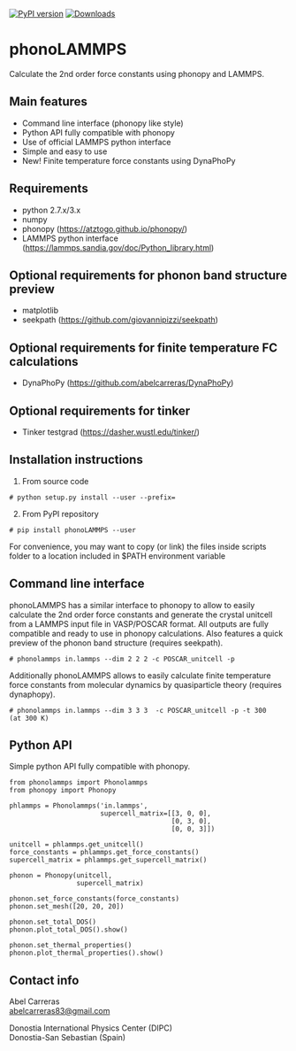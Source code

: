 [![PyPI version](https://badge.fury.io/py/phonoLAMMPS.svg)](https://badge.fury.io/py/phonoLAMMPS)
[![Downloads](http://pepy.tech/badge/phonolammps)](http://pepy.tech/project/phonolammps)

phonoLAMMPS
===========
Calculate the 2nd order force constants using phonopy and LAMMPS.

Main features
-------------
- Command line interface (phonopy like style)
- Python API fully compatible with phonopy
- Use of official LAMMPS python interface
- Simple and easy to use
- New! Finite temperature force constants using DynaPhoPy

Requirements
------------
- python 2.7.x/3.x
- numpy
- phonopy (https://atztogo.github.io/phonopy/)
- LAMMPS python interface (https://lammps.sandia.gov/doc/Python_library.html)

Optional requirements for phonon band structure preview
-------------------------------------------------------
- matplotlib
- seekpath (https://github.com/giovannipizzi/seekpath)

Optional requirements for finite temperature FC calculations
------------------------------------------------------------
- DynaPhoPy (https://github.com/abelcarreras/DynaPhoPy)

Optional requirements for tinker
------------------------------------------------------------
- Tinker testgrad (https://dasher.wustl.edu/tinker/)


Installation instructions
--------------------------

1) From source code
```
# python setup.py install --user --prefix=
```

2) From PyPI repository

```
# pip install phonoLAMMPS --user
```

For convenience, you may want to copy (or link) the files inside scripts
folder to a location included in $PATH environment variable

Command line interface
----------------------
phonoLAMMPS has a similar interface to phonopy to allow to easily
calculate the 2nd order force constants and generate the crystal unitcell
from a LAMMPS input file in VASP/POSCAR format. All outputs
are fully compatible and ready to use in phonopy calculations.
Also features a quick preview of the phonon
band structure (requires seekpath). 

```
# phonolammps in.lammps --dim 2 2 2 -c POSCAR_unitcell -p
```
Additionally phonoLAMMPS allows to easily calculate finite temperature force constants 
from molecular dynamics by quasiparticle theory (requires dynaphopy).
```
# phonolammps in.lammps --dim 3 3 3  -c POSCAR_unitcell -p -t 300       (at 300 K)
```


Python API 
----------
Simple python API fully compatible with phonopy.

```
from phonolammps import Phonolammps
from phonopy import Phonopy

phlammps = Phonolammps('in.lammps',
                       supercell_matrix=[[3, 0, 0],
                                         [0, 3, 0],
                                         [0, 0, 3]])

unitcell = phlammps.get_unitcell()
force_constants = phlammps.get_force_constants()
supercell_matrix = phlammps.get_supercell_matrix()

phonon = Phonopy(unitcell,
                 supercell_matrix)

phonon.set_force_constants(force_constants)
phonon.set_mesh([20, 20, 20])

phonon.set_total_DOS()
phonon.plot_total_DOS().show()

phonon.set_thermal_properties()
phonon.plot_thermal_properties().show()
```

Contact info
---------------------------------------------------------
Abel Carreras
<br>abelcarreras83@gmail.com

Donostia International Physics Center (DIPC)
<br>Donostia-San Sebastian (Spain)